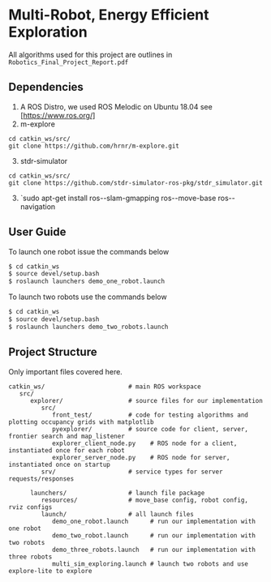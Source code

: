 # Multi-Robot, Energy Efficient Exploration

All algorithms used for this project are outlines in `Robotics_Final_Project_Report.pdf`

## Dependencies

1. A ROS Distro, we used ROS Melodic on Ubuntu 18.04 see [https://www.ros.org/]
2. m-explore
```
cd catkin_ws/src/
git clone https://github.com/hrnr/m-explore.git
```
3. stdr-simulator
```
cd catkin_ws/src/
git clone https://github.com/stdr-simulator-ros-pkg/stdr_simulator.git
```
3. `sudo apt-get install ros-<distro>-slam-gmapping ros-<distro>-move-base ros-<distro>-navigation

## User Guide

To launch one robot issue the commands below

```bash
$ cd catkin_ws
$ source devel/setup.bash
$ roslaunch launchers demo_one_robot.launch 
```

To launch two robots use the commands below

```bash
$ cd catkin_ws
$ source devel/setup.bash
$ roslaunch launchers demo_two_robots.launch 
```

## Project Structure

Only important files covered here.

```
catkin_ws/                       # main ROS workspace
   src/
      explorer/                  # source files for our implementation
         src/                    
            front_test/          # code for testing algorithms and plotting occupancy grids with matplotlib
            pyexplorer/          # source code for client, server, frontier search and map_listener
            explorer_client_node.py    # ROS node for a client, instantiated once for each robot
            explorer_server_node.py    # ROS node for server, instantiated once on startup
         srv/                    # service types for server requests/responses
      
      launchers/                 # launch file package
         resources/              # move_base config, robot config, rviz configs
         launch/                 # all launch files
            demo_one_robot.launch      # run our implementation with one robot
            demo_two_robot.launch      # run our implementation with two robots
            demo_three_robots.launch   # run our implementation with three robots
            multi_sim_exploring.launch # launch two robots and use explore-lite to explore
```
